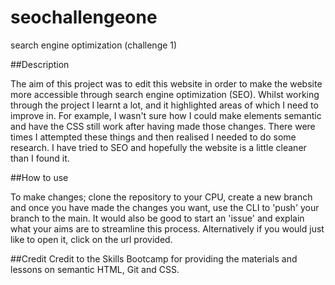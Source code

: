 # seochallengeone
search engine optimization (challenge 1)

##Description

The aim of this project was to edit this website in order to make the website more accessible through search engine optimization (SEO). Whilst working through the project I learnt a lot, and it highlighted areas of which I need to improve in. For example, I wasn't sure how I could make elements semantic and have the CSS still work after having made those changes. There were times I attempted these things and then realised I needed to do some research. I have tried to SEO and hopefully the website is a little cleaner than I found it.

##How to use

To make changes; clone the repository to your CPU, create a new branch and once you have made the changes you want, use the CLI to 'push' your branch to the main. It would also be good to start an 'issue' and explain what your aims are to streamline this process. Alternatively if you would just like to open it, click on the url provided.

##Credit Credit to the Skills Bootcamp for providing the materials and lessons on semantic HTML, Git and CSS.